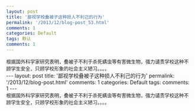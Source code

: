 ```yaml
---
layout: post
title: '鄙视学校叠被子这种损人不利己的行为'
permalink: '/2013/12/blog-post_53.html'
comments: 1
categories: Default
tags: 默认
comments: 1
---
```

<div dir="ltr"><span style="font-family:arial,sans-serif;font-size:13px">根据国外科学家研究表明，叠被子不利于杀死螨虫等有害微生物，</span><span style="font-family:arial,sans-serif;font-size:13px">强力谴责学校这种不顾学生安全，只顾学校形象的社会主义陋习。。</span><span style="font-family:arial,sans-serif;font-size:13px">。。</span> </div>---
layout: post
title: '鄙视学校叠被子这种损人不利己的行为'
permalink: '/2013/12/blog-post.html'
comments: 1
categories: Default
tags: 
comments: 1
---
<div dir="ltr"><span style="font-family:arial,sans-serif;font-size:13px">根据国外科学家研究表明，叠被子不利于杀死螨虫等有害微生物，</span><span style="font-family:arial,sans-serif;font-size:13px">强力谴责学校这种不顾学生安全，只顾学校形象的社会主义陋习。。</span><span style="font-family:arial,sans-serif;font-size:13px">。。</span><br/> </div>